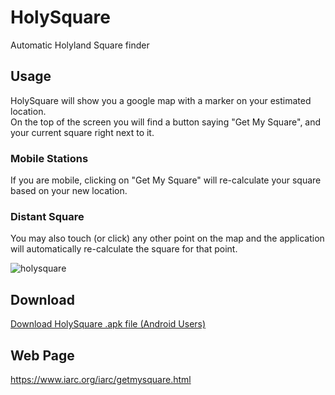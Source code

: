 # HolySquare
Automatic Holyland Square finder<br>

## Usage
HolySquare will show you a google map with a marker on your estimated location.<br>
On the top of the screen you will find a button saying "Get My Square", and your current square right next to it.<br>

### Mobile Stations
If you are mobile, clicking on "Get My Square" will re-calculate your square based on your new location.<br>

### Distant Square
You may also touch (or click) any other point on the map and the application will automatically re-calculate the square for that point.<br>

![holysquare](https://cloud.githubusercontent.com/assets/24712835/22521217/fc7501c4-e8bf-11e6-8be3-4bd45ca5d98e.PNG)

## Download
<a href="https://github.com/4Z1KD/HolySquare/raw/master/HolySquare.apk">Download HolySquare .apk file (Android Users)</a>

## Web Page
<a href="https://www.iarc.org/iarc/getmysquare.html">https://www.iarc.org/iarc/getmysquare.html</a>
